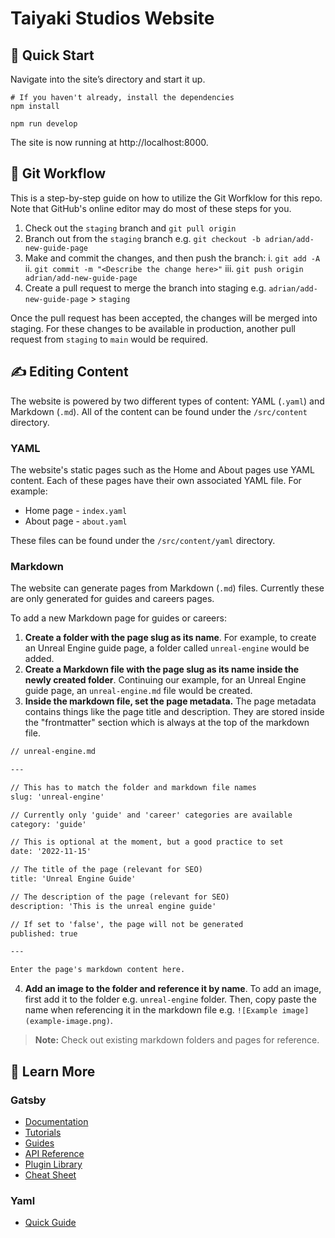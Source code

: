 # Taiyaki Studios Website

## 🚀 Quick Start

Navigate into the site’s directory and start it up.

```shell
# If you haven't already, install the dependencies
npm install

npm run develop
```

The site is now running at http://localhost:8000.

## 🚀 Git Workflow

This is a step-by-step guide on how to utilize the Git Worfklow for this repo. Note that GitHub's online editor may do most of these steps for you.

1. Check out the `staging` branch and `git pull origin`
2. Branch out from the `staging` branch e.g. `git checkout -b adrian/add-new-guide-page`
3. Make and commit the changes, and then push the branch:
   i. `git add -A`
   ii. `git commit -m "<Describe the change here>"`
   iii. `git push origin adrian/add-new-guide-page`
4. Create a pull request to merge the branch into staging e.g. `adrian/add-new-guide-page` > `staging`

Once the pull request has been accepted, the changes will be merged into staging. For these changes to be available in production, another pull request from `staging` to `main` would be required.

## ✍️ Editing Content

The website is powered by two different types of content: YAML (`.yaml`) and Markdown (`.md`). All of the content can be found under the `/src/content` directory.

### YAML

The website's static pages such as the Home and About pages use YAML content. Each of these pages have their own associated YAML file. For example:

- Home page - `index.yaml`
- About page - `about.yaml`

These files can be found under the `/src/content/yaml` directory.

### Markdown

The website can generate pages from Markdown (`.md`) files. Currently these are only generated for guides and careers pages.

To add a new Markdown page for guides or careers:

1. **Create a folder with the page slug as its name**. For example, to create an Unreal Engine guide page, a folder called `unreal-engine` would be added.
2. **Create a Markdown file with the page slug as its name inside the newly created folder**. Continuing our example, for an Unreal Engine guide page, an `unreal-engine.md` file would be created.
3. **Inside the markdown file, set the page metadata.** The page metadata contains things like the page title and description. They are stored inside the "frontmatter" section which is always at the top of the markdown file.

```markdown
// unreal-engine.md

---

// This has to match the folder and markdown file names
slug: 'unreal-engine'

// Currently only 'guide' and 'career' categories are available
category: 'guide'

// This is optional at the moment, but a good practice to set
date: '2022-11-15'

// The title of the page (relevant for SEO)
title: 'Unreal Engine Guide'

// The description of the page (relevant for SEO)
description: 'This is the unreal engine guide'

// If set to 'false', the page will not be generated
published: true

---

Enter the page's markdown content here.
```

4. **Add an image to the folder and reference it by name**. To add an image, first add it to the folder e.g. `unreal-engine` folder. Then, copy paste the name when referencing it in the markdown file e.g. `![Example image](example-image.png)`.

> **Note:** Check out existing markdown folders and pages for reference.

## 🧐 Learn More

### Gatsby

- [Documentation](https://www.gatsbyjs.com/docs/?utm_source=starter&utm_medium=readme&utm_campaign=minimal-starter-ts)
- [Tutorials](https://www.gatsbyjs.com/tutorial/?utm_source=starter&utm_medium=readme&utm_campaign=minimal-starter-ts)
- [Guides](https://www.gatsbyjs.com/tutorial/?utm_source=starter&utm_medium=readme&utm_campaign=minimal-starter-ts)
- [API Reference](https://www.gatsbyjs.com/docs/api-reference/?utm_source=starter&utm_medium=readme&utm_campaign=minimal-starter-ts)
- [Plugin Library](https://www.gatsbyjs.com/plugins?utm_source=starter&utm_medium=readme&utm_campaign=minimal-starter-ts)
- [Cheat Sheet](https://www.gatsbyjs.com/docs/cheat-sheet/?utm_source=starter&utm_medium=readme&utm_campaign=minimal-starter-ts)

### Yaml

- [Quick Guide](https://learnxinyminutes.com/docs/yaml/)
